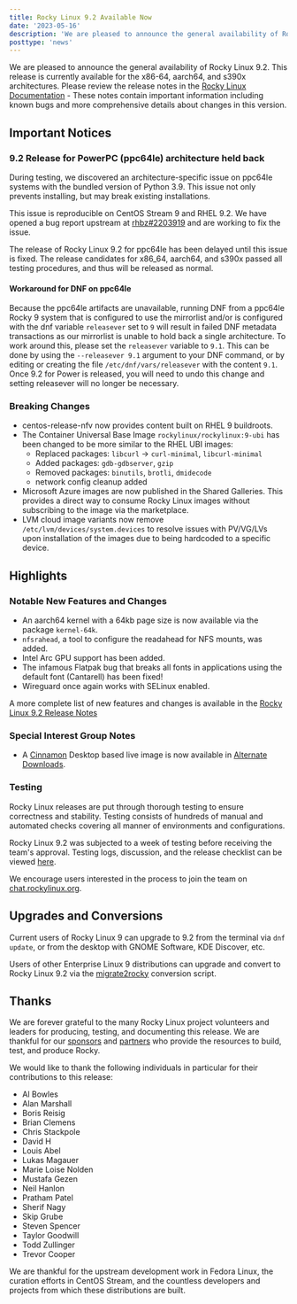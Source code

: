 ```yaml
---
title: Rocky Linux 9.2 Available Now
date: '2023-05-16'
description: 'We are pleased to announce the general availability of Rocky Linux 9.2. Read to learn more!'
posttype: 'news'
---
```


We are pleased to announce the general availability of Rocky Linux 9.2. This release is currently available for the x86-64, aarch64, and s390x architectures. Please review the release notes in the [Rocky Linux Documentation](https://docs.rockylinux.org/release_notes/9_2) - These notes contain important information including known bugs and more comprehensive details about changes in this version.

## Important Notices

### 9.2 Release for PowerPC (ppc64le) architecture held back

During testing, we discovered an architecture-specific issue on ppc64le systems with the bundled version of Python 3.9. This issue not only prevents installing, but may break existing installations.

This issue is reproducible on CentOS Stream 9 and RHEL 9.2. We have opened a bug report upstream at [rhbz#2203919](https://bugzilla.redhat.com/show_bug.cgi?id=2203919) and are working to fix the issue.

The release of Rocky Linux 9.2 for ppc64le has been delayed until this issue is fixed. The release candidates for x86_64, aarch64, and s390x passed all testing procedures, and thus will be released as normal.

#### Workaround for DNF on ppc64le

Because the ppc64le artifacts are unavailable, running DNF from a ppc64le Rocky 9 system that is configured to use the mirrorlist and/or is configured with the dnf variable `releasever` set to `9` will result in failed DNF metadata transactions as our mirrorlist is unable to hold back a single architecture. To work around this, please set the `releasever` variable to `9.1`. This can be done by using the `--releasever 9.1` argument to your DNF command, or by editing or creating the file `/etc/dnf/vars/releasever` with the content `9.1`. Once 9.2 for Power is released, you will need to undo this change and setting releasever will no longer be necessary.

### Breaking Changes

* centos-release-nfv now provides content built on RHEL 9 buildroots.
* The Container Universal Base Image `rockylinux/rockylinux:9-ubi` has been changed to be more similar to the RHEL UBI images:
    * Replaced packages: `libcurl` -> `curl-minimal`, `libcurl-minimal`
    * Added packages: `gdb-gdbserver`, `gzip`
    * Removed packages: `binutils`, `brotli`, `dmidecode`
    * network config cleanup added
* Microsoft Azure images are now published in the Shared Galleries. This provides a direct way to consume Rocky Linux images without subscribing to the image via the marketplace.
* LVM cloud image variants now remove `/etc/lvm/devices/system.devices` to resolve issues with PV/VG/LVs upon installation of the images due to being hardcoded to a specific device.

## Highlights

### Notable New Features and Changes

* An aarch64 kernel with a 64kb page size is now available via the package `kernel-64k`.
* `nfsrahead`, a tool to configure the readahead for NFS mounts, was added.
* Intel Arc GPU support has been added.
* The infamous Flatpak bug that breaks all fonts in applications using the default font (Cantarell) has been fixed!
* Wireguard once again works with SELinux enabled.

A more complete list of new features and changes is available in the [Rocky Linux 9.2 Release Notes](https://docs.rockylinux.org/release_notes/9_2)

### Special Interest Group Notes

* A [Cinnamon](https://github.com/linuxmint/Cinnamon) Desktop based live image is now available in [Alternate Downloads](https://rockylinux.org/alternative-images).

### Testing

Rocky Linux releases are put through thorough testing to ensure correctness and stability. Testing consists of hundreds of manual and automated checks covering all manner of environments and configurations.

Rocky Linux 9.2 was subjected to a week of testing before receiving the team's approval. Testing logs, discussion, and the release checklist can be viewed [here](https://chat.rockylinux.org/rocky-linux/channels/rocky-release-v92).

We encourage users interested in the process to join the team on [chat.rockylinux.org](https://chat.rockylinux.org/rocky-linux/channels/testing).

## Upgrades and Conversions

Current users of Rocky Linux 9 can upgrade to 9.2 from the terminal via `dnf update`, or from the desktop with GNOME Software, KDE Discover, etc.

Users of other Enterprise Linux 9 distributions can upgrade and convert to Rocky Linux 9.2 via the [migrate2rocky](https://github.com/rocky-linux/rocky-tools/blob/main/migrate2rocky/migrate2rocky9.sh) conversion script.

## Thanks

We are forever grateful to the many Rocky Linux project volunteers and leaders for producing, testing, and documenting this release. We are thankful for our [sponsors](/sponsors) and [partners](/partners) who provide the resources to build, test, and produce Rocky.

We would like to thank the following individuals in particular for their contributions to this release:

* Al Bowles
* Alan Marshall
* Boris Reisig
* Brian Clemens
* Chris Stackpole
* David H
* Louis Abel
* Lukas Magauer
* Marie Loise Nolden
* Mustafa Gezen
* Neil Hanlon
* Pratham Patel
* Sherif Nagy
* Skip Grube
* Steven Spencer
* Taylor Goodwill
* Todd Zullinger
* Trevor Cooper

We are thankful for the upstream development work in Fedora Linux, the curation efforts in CentOS Stream, and the countless developers and projects from which these distributions are built.
